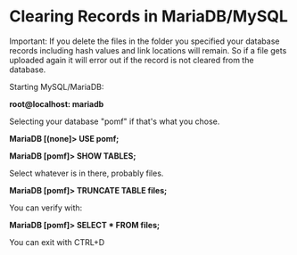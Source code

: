 # Clearing Records in MariaDB/MySQL

Important: If you delete the files in the folder you specified your database records including hash values and link locations will remain. So if a file gets uploaded again it will error out if the record is not cleared from the database.

Starting MySQL/MariaDB:

**root@localhost: mariadb**

Selecting your database &quot;pomf&quot; if that&#39;s what you chose.

**MariaDB [(none]&gt; USE pomf;**

**MariaDB [pomf]&gt;  SHOW TABLES;**

Select whatever is in there, probably files.

**MariaDB [pomf]&gt;  TRUNCATE TABLE files;**

You can verify with:

**MariaDB [pomf]&gt;  SELECT \* FROM files;**

You can exit with CTRL+D